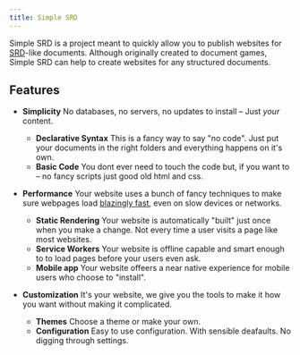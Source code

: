 ```yaml
---
title: Simple SRD
---
```


Simple SRD is a project meant to quickly allow you to publish websites for [SRD](https://en.wikipedia.org/wiki/System_Reference_Document)-like documents. Although originally created to document games, Simple SRD can help to create websites for any structured documents.

## Features

* **Simplicity** No databases, no servers, no updates to install – Just *your* content.
  * **Declarative Syntax** This is a fancy way to say "no code". Just put your documents in the right folders and everything happens on it's own.
  * **Basic Code** You dont ever need to touch the code but, if you want to – no fancy scripts just good old html and css.
  
* **Performance** Your website uses a bunch of fancy techniques to make sure webpages load [blazingly fast](https://developers.google.com/speed/pagespeed/insights/?url=https%3A%2F%2Fnon-binary-trees.github.io%2Fsimple-srd%2F), even on slow devices or networks.
  * **Static Rendering** Your website is automatically "built" just once when you make a change. Not every time a user visits a page like most websites.
  * **Service Workers** Your website is offline capable and smart enough to to load pages before your users even ask.
  * **Mobile app** Your website offeers a near native experience for mobile users who choose to "install".
  
* **Customization** It's your website, we give you the tools to make it how you want without making it complicated.
  * **Themes** Choose a theme or make your own.
  * **Configuration** Easy to use configuration. With sensible deafaults. No digging through settings.
